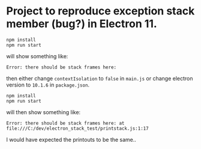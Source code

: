 Project to reproduce exception stack member (bug?) in Electron 11.
==================================================================

```
npm install
npm run start
```

will show something like:
```
Error: there should be stack frames here:
```

then either change `contextIsolation` to `false` in `main.js` or change electron version to `10.1.6` in `package.json`.
```
npm install
npm run start
```
will then show something like:
```
Error: there should be stack frames here: at file:///C:/dev/electron_stack_test/printstack.js:1:17
```

I would have expected the printouts to be the same..